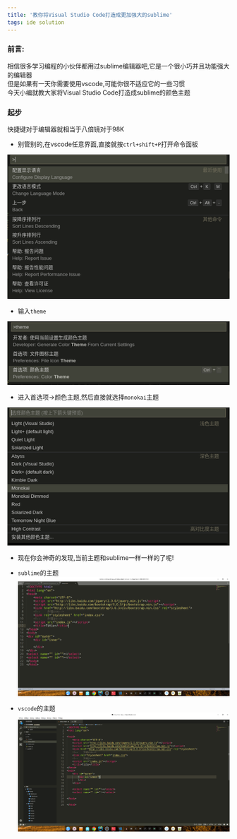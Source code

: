 ```yaml
---
title: '教你将Visual Studio Code打造成更加强大的sublime'
tags: ide solution
---
```



### 前言:
相信很多学习编程的小伙伴都用过sublime编辑器吧,它是一个很小巧并且功能强大的编辑器  
但是如果有一天你需要使用vscode,可能你很不适应它的一些习惯   
今天小编就教大家将Visual Studio Code打造成sublime的颜色主题  

### 起步
快捷键对于编辑器就相当于八倍镜对于98K  

- 别管别的,在vscode任意界面,直接就按`ctrl+shift+P`打开命令面板

![img](/img/posts/ide/vscode_ctrl_shift_p.png)

- 输入`theme`

![img](/img/posts/ide/vscode_choice_theme.png)

- 进入首选项->颜色主题,然后直接就选择`monokai`主题

![img](/img/posts/ide/vscode_choice_theme2.png)

- 现在你会神奇的发现,当前主题和sublime一样一样的了呢!

- `sublime`的主题
![img](/img/posts/ide/sublime_theme.png)
- `vscode`的主题
![img](/img/posts/ide/vscode_theme.png)
